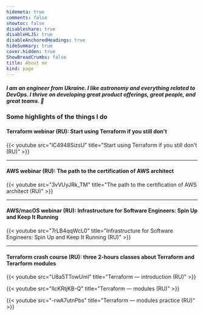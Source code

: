 ```yaml
---
hidemeta: true
comments: false
showtoc: false
disableshare: true
disableHLJS: true
disableAnchoredHeadings: true
hideSummary: true
cover.hidden: true
ShowBreadCrumbs: false
title: About me
kind: page
---
```


##### I am an engineer from Ukraine. I like astronomy and everything related to DevOps. I thrive on developing great product offerings, great people, and great teams. 🖖

### Some highlights of the things I do

#### Terraform webinar (RU): Start using Terraform if you still don't
{{< youtube src="lC4948SizsU" title="Start using Terraform if you still don't (RU)" >}}

-------------

#### AWS webinar (RU): The path to the certification of AWS architect 

{{< youtube src="3vVUyJRk_TM" title="The path to the certification of AWS architect (RU)" >}}

-------------

#### AWS/macOS webinar (RU): Infrastructure for Software Engineers: Spin Up and Keep It Running

{{< youtube src="7rLB4qqWcL0" title="Infrastructure for Software Engineers: Spin Up and Keep It Running (RU)" >}}

-------------

#### Terraform crash course (RU): three 2-hours classes about Terraform and Terarform modules

{{< youtube src="U8a5TTowUmI" title="Terraform — introduction (RU)" >}}

{{< youtube src="lIcKRtjKB-Q" title="Terraform — modules (RU)" >}}

{{< youtube src="-rwA7utnPbs" title="Terraform — modules practice (RU)" >}}
